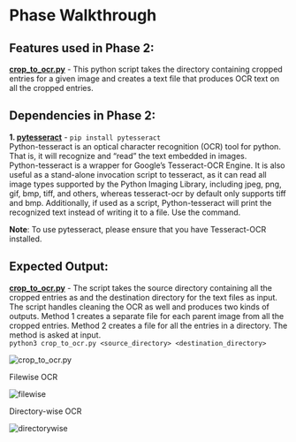 # Phase Walkthrough

## Features used in Phase 2:
**[crop_to_ocr.py](../OCR/crop_to_ocr.py)** - This python script takes the directory containing cropped entries for a given image and creates a text file that produces OCR text on all the cropped entries.

## Dependencies in Phase 2:
**1. [pytesseract](https://pypi.org/project/pytesseract/)** - `pip install pytesseract`  
Python-tesseract is an optical character recognition (OCR) tool for python. That is, it will recognize and “read” the text embedded in images.  
Python-tesseract is a wrapper for Google’s Tesseract-OCR Engine. It is also useful as a stand-alone invocation script to tesseract, as it can read all image types supported by the Python Imaging Library, including jpeg, png, gif, bmp, tiff, and others, whereas tesseract-ocr by default only supports tiff and bmp. Additionally, if used as a script, Python-tesseract will print the recognized text instead of writing it to a file. Use the command.

**Note**: To use pytesseract, please ensure that you have Tesseract-OCR installed.

## Expected Output:

**[crop_to_ocr.py](../OCR/crop_to_ocr.py)** - The script takes the source directory containing all the cropped entries as and the destination directory for the text files as input. The script handles cleaning the OCR as well and produces two kinds of outputs. Method 1 creates a separate file for each parent image from all the cropped entries. Method 2 creates a file for all the entries in a directory. The method is asked at input.  
`python3 crop_to_ocr.py <source_directory> <destination_directory>`

![crop_to_ocr.py](https://i.imgur.com/2h0Jtkn.png)

Filewise OCR

![filewise](https://i.imgur.com/DX1fhYx.png)

Directory-wise OCR

![directorywise](https://i.imgur.com/GH4DLT4.png)
